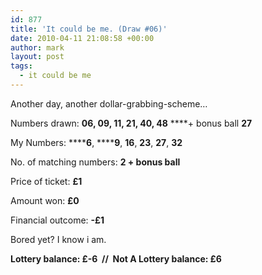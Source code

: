 ```yaml
---
id: 877
title: 'It could be me. (Draw #06)'
date: 2010-04-11 21:08:58 +00:00
author: mark
layout: post
tags:
  - it could be me
---
```

Another day, another dollar-grabbing-scheme&#8230;

Numbers drawn: **06, 09, 11, 21, 40, 48** ****+ bonus ball **27**

My Numbers: ******6**, ******9**, **16**, **23**, **27**, **32**

No. of matching numbers: **2 + bonus ball**

Price of ticket: **£1**

Amount won: **£0**

Financial outcome: **-£1**

Bored yet? I know i am.

**Lottery balance: £-6  //  Not A Lottery balance: £6**